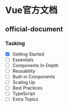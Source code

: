 # Vue官方文档

## official-document

### Tasking

- [x] Getting Started
- [ ] Essentials
- [ ] Components In-Depth
- [ ] Reusability
- [ ] Built-in Components
- [ ] Scaling Up
- [ ] Best Practices
- [ ] TypeScript
- [ ] Extra Topics
